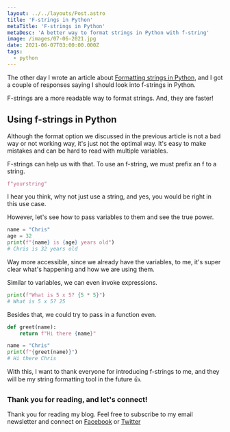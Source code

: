 ```yaml
---
layout: ../../layouts/Post.astro
title: 'F-strings in Python'
metaTitle: 'F-strings in Python'
metaDesc: 'A better way to format strings in Python with f-string'
image: /images/07-06-2021.jpg
date: 2021-06-07T03:00:00.000Z
tags:
  - python
---
```


The other day I wrote an article about [Formatting strings in Python](https://daily-dev-tips.com/posts/formatting-strings-in-python/), and I got a couple of responses saying I should look into f-strings in Python.

F-strings are a more readable way to format strings.
And, they are faster!

## Using f-strings in Python

Although the format option we discussed in the previous article is not a bad way or not working way, it's just not the optimal way. It's easy to make mistakes and can be hard to read with multiple variables.

F-strings can help us with that.
To use an f-string, we must prefix an f to a string.

```python
f"yourstring"
```

I hear you think, why not just use a string, and yes, you would be right in this use case.

However, let's see how to pass variables to them and see the true power.

```python
name = "Chris"
age = 32
print(f"{name} is {age} years old")
# Chris is 32 years old
```

Way more accessible, since we already have the variables, to me, it's super clear what's happening and how we are using them.

Similar to variables, we can even invoke expressions.

```python
print(f"What is 5 x 5? {5 * 5}")
# What is 5 x 5? 25
```

Besides that, we could try to pass in a function even.

```python
def greet(name):
    return f"Hi there {name}"

name = "Chris"
print(f"{greet(name)}")
# Hi there Chris
```

With this, I want to thank everyone for introducing f-strings to me, and they will be my string formatting tool in the future 👍.

### Thank you for reading, and let's connect!

Thank you for reading my blog. Feel free to subscribe to my email newsletter and connect on [Facebook](https://www.facebook.com/DailyDevTipsBlog) or [Twitter](https://twitter.com/DailyDevTips1)
